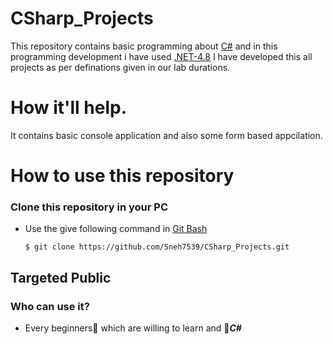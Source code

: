 # CSharp_Projects
This repository contains basic programming about [C#](https://docs.microsoft.com/en-us/dotnet/csharp) and in this programming development i have used [.NET-4.8](https://dotnet.microsoft.com/download/dotnet-framework)
I have developed this all projects as per definations given in our lab durations.

# How it'll help.
It contains basic console application and also some form based appcilation.

How to use this repository
==========================

### Clone this repository in your PC
- Use the give following command in [Git Bash](git-scm.com)

      $ git clone https://github.com/Sneh7539/CSharp_Projects.git
      
Targeted Public
---------
### Who can use it?
- Every beginners:baby: which are willing to learn and :gift_heart:***C#***
